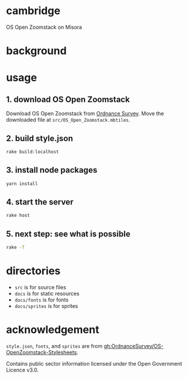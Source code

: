 # cambridge
OS Open Zoomstack on Misora

# background

# usage
## 1. download OS Open Zoomstack
Download OS Open Zoomstack from [Ordnance Survey](https://www.ordnancesurvey.co.uk/opendatadownload/products.html#ZMSTCK). Move the downloaded file at `src/OS_Open_Zoomstack.mbtiles`.

## 2. build style.json
```zsh
rake build:localhost
```

## 3. install node packages
```zsh
yarn install
```

## 4. start the server
```zsh
rake host
```

## 5. next step: see what is possible
```zsh
rake -T
```

# directories
- `src` is for source files
- `docs` is for static resources
- `docs/fonts` is for fonts
- `docs/sprites` is for sprites

# acknowledgement
`style.json`, `fonts`, and `sprites` are from [gh:OrdnanceSurvey/OS-OpenZoomstack-Stylesheets](https://github.com/OrdnanceSurvey/OS-Open-Zoomstack-Stylesheets/tree/master/Vector%20Tiles/Mapbox%20GL%20Styles).

Contains public sector information licensed under the Open Government Licence v3.0.
